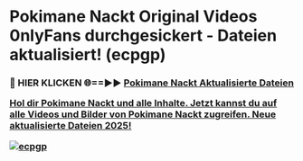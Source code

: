 # Pokimane Nackt Original Videos 0nlyFans durchgesickert - Dateien aktualisiert! (ecpgp)

<h3>🔴 HIER KLICKEN 🌐==►► <a href="https://tinyurl.com/h6vf6nb8" rel="nofollow">Pokimane Nackt Aktualisierte Dateien

Hol dir Pokimane Nackt und alle Inhalte. Jetzt kannst du auf alle Videos und Bilder von Pokimane Nackt zugreifen. Neue aktualisierte Dateien 2025!

[![ecpgp](https://i.imgur.com/sD4kR3V.gif)](https://tinyurl.com/h6vf6nb8)
